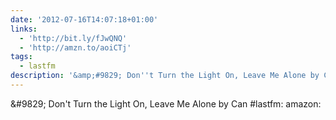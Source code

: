 ```yaml
---
date: '2012-07-16T14:07:18+01:00'
links:
  - 'http://bit.ly/fJwQNQ'
  - 'http://amzn.to/aoiCTj'
tags:
  - lastfm
description: '&amp;#9829; Don''t Turn the Light On, Leave Me Alone by Can #lastfm:  amazon: '
---
```

&amp;#9829; Don't Turn the Light On, Leave Me Alone by Can #lastfm:  amazon: 
